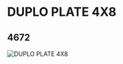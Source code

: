 # DUPLO PLATE 4X8
## 4672
![DUPLO PLATE 4X8](https://lc-www-live-s.legocdn.com/media/bricks/5/2/467228.jpg)
